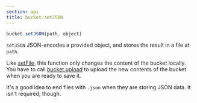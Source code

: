 ```yaml
---
section: api
title: bucket.setJSON
---
```


```js
bucket.setJSON(path, object)
```

`setJSON` JSON-encodes a provided object, and stores the result in a file at `path`.

Like [setFile](#docs-bucket-setfile), this function only changes the content of the bucket locally. You have to call [bucket.upload](#docs-bucket-upload) to upload the new contents of the bucket when you are ready to save it.

It's a good idea to end files with `.json` when they are storing JSON data. It isn't required, though.
